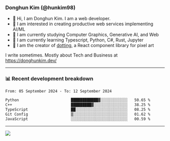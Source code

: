 ### Donghun Kim (@hunkim98)

- 👋 Hi, I am Donghun Kim. I am a web developer. 
- 🤔 I am interested in creating productive web services implementing AI/ML
- 🔭 I am currently studying Computer Graphics, Generative AI, and Web 
- 🌱 I am currently learning Typescript, Python, C#, Rust, Jupyter
- 🎨 I am the creator of [dotting](https://github.com/hunkim98/dotting), a React component library for pixel art

I write sometimes. Mostly about Tech and Business at https://donghunkim.dev/

---
### 📊 Recent development breakdown
<!--START_SECTION:waka-->

```txt
From: 05 September 2024 - To: 12 September 2024

Python                       ████████████▓░░░░░░░░░░░░   50.65 %
C++                          █████████▓░░░░░░░░░░░░░░░   38.25 %
TypeScript                   ██░░░░░░░░░░░░░░░░░░░░░░░   08.25 %
Git Config                   ▒░░░░░░░░░░░░░░░░░░░░░░░░   01.62 %
JavaScript                   ░░░░░░░░░░░░░░░░░░░░░░░░░   00.59 %
```

<!--END_SECTION:waka-->
---

<!-- <div align='center'> -->
  <img align="center" src="https://github-readme-stats.vercel.app/api?username=hunkim98&theme=dark&show_icons=true"/>
<!-- </div> -->
<!--
**hunkim98/hunkim98** is a ✨ _special_ ✨ repository because its `README.md` (this file) appears on your GitHub profile.

Here are some ideas to get you started:

- 🔭 I’m currently working on ...
- 🌱 I’m currently learning ...
- 👯 I’m looking to collaborate on ...
- 🤔 I’m looking for help with ...
- 💬 Ask me about ...
- 📫 How to reach me: ...
- 😄 Pronouns: ...
- ⚡ Fun fact: ...
-->
